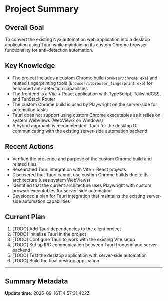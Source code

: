 # Project Summary

## Overall Goal
To convert the existing Nyx automation web application into a desktop application using Tauri while maintaining its custom Chrome browser functionality for anti-detection automation.

## Key Knowledge
- The project includes a custom Chrome build (`browser/chrome.exe`) and related fingerprinting tools (`browser/itbrowser_fingerprint.exe`) for enhanced anti-detection capabilities
- The frontend is a Vite + React application with TypeScript, TailwindCSS, and TanStack Router
- The custom Chrome build is used by Playwright on the server-side for automation tasks
- Tauri does not support using custom Chrome executables as it relies on system WebViews (WebView2 on Windows)
- A hybrid approach is recommended: Tauri for the desktop UI communicating with the existing server-side automation backend

## Recent Actions
- Verified the presence and purpose of the custom Chrome build and related files
- Researched Tauri integration with Vite + React projects
- Discovered that Tauri cannot use custom Chrome builds due to its architecture (uses system WebViews)
- Identified that the current architecture uses Playwright with custom browser executables for server-side automation
- Developed a plan for Tauri integration that maintains the existing server-side automation capabilities

## Current Plan
1. [TODO] Add Tauri dependencies to the client project
2. [TODO] Initialize Tauri in the project
3. [TODO] Configure Tauri to work with the existing Vite setup
4. [TODO] Set up IPC communication between Tauri frontend and server backend
5. [TODO] Test the desktop application with server-side automation
6. [TODO] Build the final desktop application

---

## Summary Metadata
**Update time**: 2025-09-16T14:57:31.422Z 
